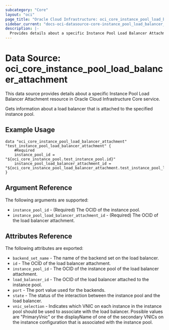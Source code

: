 ```yaml
---
subcategory: "Core"
layout: "oci"
page_title: "Oracle Cloud Infrastructure: oci_core_instance_pool_load_balancer_attachment"
sidebar_current: "docs-oci-datasource-core-instance_pool_load_balancer_attachment"
description: |-
  Provides details about a specific Instance Pool Load Balancer Attachment in Oracle Cloud Infrastructure Core service
---
```


# Data Source: oci_core_instance_pool_load_balancer_attachment
This data source provides details about a specific Instance Pool Load Balancer Attachment resource in Oracle Cloud Infrastructure Core service.

Gets information about a load balancer that is attached to the specified instance pool.


## Example Usage

```hcl
data "oci_core_instance_pool_load_balancer_attachment" "test_instance_pool_load_balancer_attachment" {
	#Required
	instance_pool_id = "${oci_core_instance_pool.test_instance_pool.id}"
	instance_pool_load_balancer_attachment_id = "${oci_core_instance_pool_load_balancer_attachment.test_instance_pool_load_balancer_attachment.id}"
}
```

## Argument Reference

The following arguments are supported:

* `instance_pool_id` - (Required) The OCID of the instance pool.
* `instance_pool_load_balancer_attachment_id` - (Required) The OCID of the load balancer attachment.


## Attributes Reference

The following attributes are exported:

* `backend_set_name` - The name of the backend set on the load balancer.
* `id` - The OCID of the load balancer attachment.
* `instance_pool_id` - The OCID of the instance pool of the load balancer attachment.
* `load_balancer_id` - The OCID of the load balancer attached to the instance pool.
* `port` - The port value used for the backends.
* `state` - The status of the interaction between the instance pool and the load balancer.
* `vnic_selection` - Indicates which VNIC on each instance in the instance pool should be used to associate with the load balancer. Possible values are "PrimaryVnic" or the displayName of one of the secondary VNICs on the instance configuration that is associated with the instance pool.

